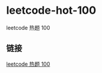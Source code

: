 # leetcode-hot-100

leetcode 热题 100

## 链接

[leetcode 热题 100](https://leetcode.cn/problem-list/2cktkvj/)

##
